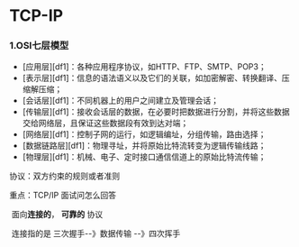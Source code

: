 # TCP-IP

### 1.OSI七层模型

-   [应用层][df1]：各种应用程序协议，如HTTP、FTP、SMTP、POP3；
-   [表示层][df1]：信息的语法语义以及它们的关联，如加密解密、转换翻译、压缩解压缩；
-   [会话层][df1]：不同机器上的用户之间建立及管理会话；
-   [传输层][df1]：接收会话层的数据，在必要时把数据进行分割，并将这些数据交给网络层，且保证这些数据段有效到达对端；
-   [网络层][df1]：控制子网的运行，如逻辑编址，分组传输，路由选择；
-   [数据链路层][df1]：物理寻址，并将原始比特流转变为逻辑传输线路；
-   [物理层][df1]：机械、电子、定时接口通信信道上的原始比特流传输；

协议：双方约束的规则或者准则

重点：TCP/IP 面试问怎么回答

​	面向**连接的**， **可靠的** 协议

​	连接指的是 三次握手--》数据传输 --》四次挥手





